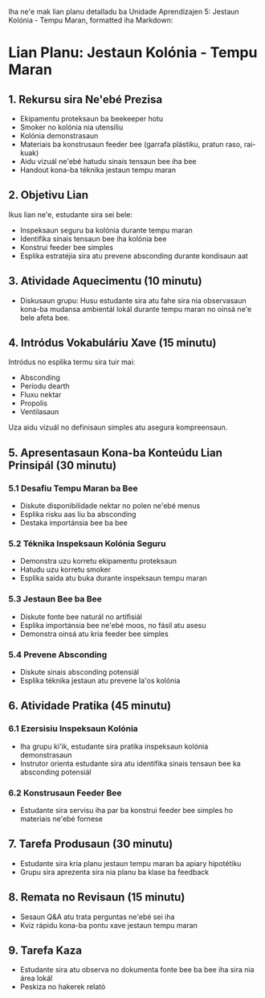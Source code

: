 Iha ne'e mak lian planu detalladu ba Unidade Aprendizajen 5: Jestaun Kolónia - Tempu Maran, formatted iha Markdown:

# Lian Planu: Jestaun Kolónia - Tempu Maran

## 1. Rekursu sira Ne'ebé Prezisa

- Ekipamentu proteksaun ba beekeeper hotu
- Smoker no kolónia nia utensiliu
- Kolónia demonstrasaun
- Materiais ba konstrusaun feeder bee (garrafa plástiku, pratun raso, rai-kuak)
- Aidu vizuál ne'ebé hatudu sinais tensaun bee iha bee
- Handout kona-ba téknika jestaun tempu maran

## 2. Objetivu Lian

Ikus lian ne'e, estudante sira sei bele:
- Inspeksaun seguru ba kolónia durante tempu maran
- Identifika sinais tensaun bee iha kolónia bee
- Konstrui feeder bee simples
- Esplika estratéjia sira atu prevene absconding durante kondisaun aat

## 3. Atividade Aquecimentu (10 minutu)

- Diskusaun grupu: Husu estudante sira atu fahe sira nia observasaun kona-ba mudansa ambientál lokál durante tempu maran no oinsá ne'e bele afeta bee.

## 4. Intródus Vokabuláriu Xave (15 minutu)

Intródus no esplika termu sira tuir mai:
- Absconding
- Períodu dearth
- Fluxu nektar
- Propolis
- Ventilasaun

Uza aidu vizuál no definisaun simples atu asegura kompreensaun.

## 5. Apresentasaun Kona-ba Konteúdu Lian Prinsipál (30 minutu)

### 5.1 Desafiu Tempu Maran ba Bee
- Diskute disponibilidade nektar no polen ne'ebé menus
- Esplika risku aas liu ba absconding
- Destaka importánsia bee ba bee

### 5.2 Téknika Inspeksaun Kolónia Seguru
- Demonstra uzu korretu ekipamentu proteksaun
- Hatudu uzu korretu smoker
- Esplika saida atu buka durante inspeksaun tempu maran

### 5.3 Jestaun Bee ba Bee
- Diskute fonte bee naturál no artifisiál
- Esplika importánsia bee ne'ebé moos, no fásil atu asesu
- Demonstra oinsá atu kria feeder bee simples

### 5.4 Prevene Absconding
- Diskute sinais absconding potensiál
- Esplika téknika jestaun atu prevene la'os kolónia

## 6. Atividade Pratika (45 minutu)

### 6.1 Ezersisiu Inspeksaun Kolónia
- Iha grupu ki'ik, estudante sira pratika inspeksaun kolónia demonstrasaun
- Instrutor orienta estudante sira atu identifika sinais tensaun bee ka absconding potensiál

### 6.2 Konstrusaun Feeder Bee
- Estudante sira servisu iha par ba konstrui feeder bee simples ho materiais ne'ebé fornese

## 7. Tarefa Produsaun (30 minutu)

- Estudante sira kria planu jestaun tempu maran ba apiary hipotétiku
- Grupu sira aprezenta sira nia planu ba klase ba feedback

## 8. Remata no Revisaun (15 minutu)

- Sesaun Q&A atu trata perguntas ne'ebé sei iha
- Kviz rápidu kona-ba pontu xave jestaun tempu maran

## 9. Tarefa Kaza

- Estudante sira atu observa no dokumenta fonte bee ba bee iha sira nia área lokál
- Peskiza no hakerek relató